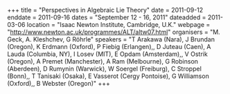 +++
title = "Perspectives in Algebraic Lie Theory"
date = 2011-09-12
enddate = 2011-09-16
dates = "September 12 - 16, 2011"
dateadded = 2011-03-06
location = "Isaac Newton Institute, Cambridge, U.K."
webpage = "http://www.newton.ac.uk/programmes/ALT/altw07.html"
organisers = "M. Geck, A. Kleshchev, G Röhrle"
speakers = "T Arakawa (Nara), J Brundan (Oregon), K Erdmann (Oxford), P Fiebig (Erlangen),, D Juteau (Caen), A Lauda (Columbia, NY), I Losev (MIT), E Opdam (Amsterdam),, V Ostrik (Oregon), A Premet (Manchester), A Ram (Melbourne), G Robinson (Aberdeen), D Rumynin (Warwick), W Soergel (Freiburg), C Stroppel (Bonn),, T Tanisaki (Osaka), E Vasserot (Cergy Pontoise), G Williamson (Oxford),, B Webster (Oregon)"
+++
